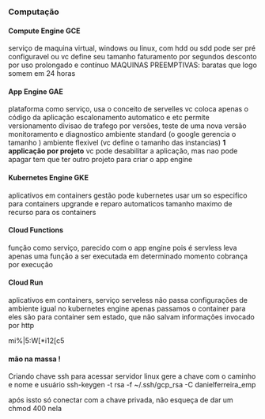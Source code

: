 ### Computação

#### Compute Engine GCE

serviço de maquina virtual, windows ou linux, com hdd ou sdd
pode ser pré configuravel ou vc define seu tamanho
faturamento por segundos
desconto por uso prolongado e contínuo
MAQUINAS PREEMPTIVAS: baratas que logo somem em 24 horas

#### App Engine GAE

plataforma como serviço, usa o conceito de servelles
vc coloca apenas o código da aplicação
escalonamento automatico e etc
permite versionamento
divisao de trafego por versões, teste de uma nova versão
monitoramento e diagnostico
ambiente standard (o google gerencia o tamanho )
ambiente flexivel (vc define o tamanho das instancias)
**1 applicação por projeto**
vc pode desabilitar a aplicação, mas nao pode apagar
tem que ter outro projeto para criar o app engine

#### Kubernetes Engine GKE

aplicativos em containers
gestão pode kubernetes
usar um so especifico para containers
upgrande e reparo automaticos 
tamanho maximo de recurso para os containers

#### Cloud Functions

função como serviço, parecido com o app engine pois é servless
leva apenas uma função a ser executada em determinado momento
cobrança por execução 

#### Cloud Run

aplicativos em containers, serviço serveless
não passa configurações de ambiente igual no kubernetes engine
apenas passamos o container para eles
são para container sem estado, que não salvam informações
invocado por http


mi%|5:W[*i12[c5


#### mão na massa !

Criando chave ssh para acessar servidor linux
gere a chave com o caminho e nome e usuário
ssh-keygen -t rsa -f ~/.ssh/gcp_rsa -C danielferreira_emp

após issto só conectar com a chave privada, não esqueça de dar um chmod 400 nela

